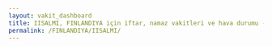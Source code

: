```yaml
---
layout: vakit_dashboard
title: IISALMI, FINLANDIYA için iftar, namaz vakitleri ve hava durumu - ilçe/eyalet seç
permalink: /FINLANDIYA/IISALMI/
---
```


<script type="text/javascript">
  var GLOBAL_COUNTRY = 'FINLANDIYA';
  var GLOBAL_CITY = 'IISALMI';
  var GLOBAL_STATE = '';
  var lat = 72;
  var lon = 21;
</script>
